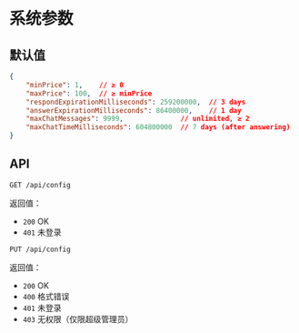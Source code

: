 # 系统参数

## 默认值

```json
{
    "minPrice": 1,    // ≥ 0
    "maxPrice": 100,  // ≥ minPrice
    "respondExpirationMilliseconds": 259200000,  // 3 days 
    "answerExpirationMilliseconds": 86400000,    // 1 day
    "maxChatMessages": 9999,              // unlimited, ≥ 2
    "maxChatTimeMilliseconds": 604800000  // 7 days (after answering)
}
```

## API

```
GET /api/config
```

返回值：

- `200` OK
- `401` 未登录

```
PUT /api/config
```

返回值：

- `200` OK
- `400` 格式错误
- `401` 未登录
- `403` 无权限（仅限超级管理员）

